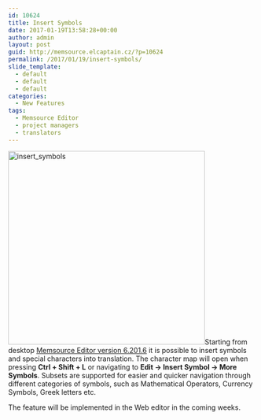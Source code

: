 ```yaml
---
id: 10624
title: Insert Symbols
date: 2017-01-19T13:58:28+00:00
author: admin
layout: post
guid: http://memsource.elcaptain.cz/?p=10624
permalink: /2017/01/19/insert-symbols/
slide_template:
  - default
  - default
  - default
categories:
  - New Features
tags:
  - Memsource Editor
  - project managers
  - translators
---
```

<p lang="en-GB">
  <a href="http://www.memsource.com/wp-content/uploads/2017/01/Insert_symbols.png"><img class="alignright wp-image-10626" src="http://www.memsource.com/wp-content/uploads/2017/01/Insert_symbols.png" alt="insert_symbols" width="400" height="393" data-id="10626" /></a>Starting from desktop <a href="http://www.memsource.com/download/">Memsource Editor version 6.201.6</a> it is possible to insert symbols and special characters into translation. The character map will open when pressing <strong>Ctrl + Shift + L</strong> or navigating to <strong>Edit → Insert Symbol → More Symbols</strong>. Subsets are supported for easier and quicker navigation through different categories of symbols, such as Mathematical Operators, Currency Symbols, Greek letters etc.
</p>

<p lang="en-GB">
  The feature will be implemented in the Web editor in the coming weeks.
</p>